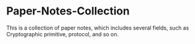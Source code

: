 # Paper-Notes-Collection

This is a collection of paper notes, which includes several fields, such as Cryptographic primitive, protocol, and so on.

